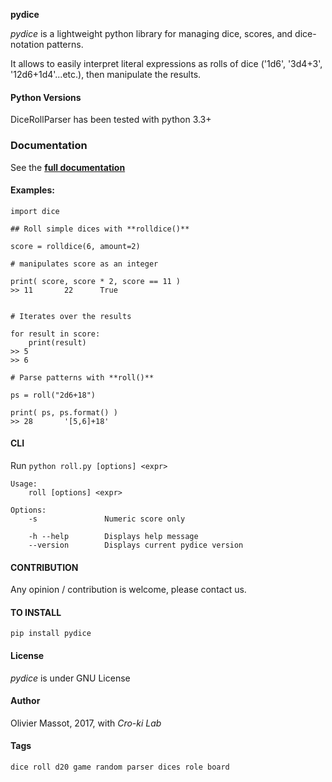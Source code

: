 **pydice**

*pydice* is a lightweight python library for managing dice, scores, and dice-notation patterns.

It allows to easily interpret literal expressions as rolls of dice ('1d6', '3d4+3', '12d6+1d4'...etc.), then manipulate the results.

#### Python Versions

DiceRollParser has been tested with python 3.3+

### Documentation

See the **[full documentation](https://pydice.readthedocs.io/en/latest/)**

#### Examples:  

	import dice

	## Roll simple dices with **rolldice()**
	
	score = rolldice(6, amount=2)
	
	# manipulates score as an integer
	
	print( score, score * 2, score == 11 )
	>> 11		22		True
	
	
	# Iterates over the results
	
	for result in score:
		print(result)
	>> 5
	>> 6

	# Parse patterns with **roll()**
	
	ps = roll("2d6+18")
	
	print( ps, ps.format() )
	>> 28		'[5,6]+18'


#### CLI

Run `python roll.py [options] <expr>`
	
	Usage:
	    roll [options] <expr>
	
	Options:
	    -s               Numeric score only
	
	    -h --help        Displays help message
	    --version        Displays current pydice version


#### CONTRIBUTION

Any opinion / contribution is welcome, please contact us.

#### TO INSTALL

	pip install pydice

#### License

*pydice* is under GNU License

#### Author

Olivier Massot, 2017, with *Cro-ki Lab*

#### Tags

	dice roll d20 game random parser dices role board